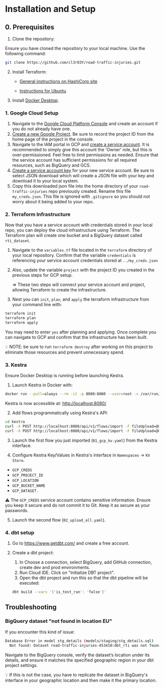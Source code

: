 # Installation and Setup

## 0. Prerequisites

1. Clone the repository:

Ensure you have cloned the repository to your local machine. Use the following command:

```bash
git clone https://github.com/cl3rO3Y/road-traffic-injuries.git
```

2. Install Terraform:

   - [General instructions on HashiCorp site](https://developer.hashicorp.com/terraform/tutorials/aws-get-started/install-cli)

    - [Instructions for Ubuntu](/docs/terraform_install_ubuntu.md)

3. Install [Docker Desktop](https://docs.docker.com/get-started/get-docker/).

### 1. Google Cloud Setup

1. Navigate to the [Google Cloud Platform Console](https://console.cloud.google.com/) and create an account if you do not already have one.
2. [Create a new Google Project](https://developers.google.com/workspace/guides/create-project). Be sure to record the project ID from the home page of the project in the console.
3. Navigate to the IAM portal in GCP and [create a service account](https://cloud.google.com/iam/docs/service-accounts-create). It is recommended to simply give this account the 'Owner' role, but this is over-permissioned. Feel free to limit permissions as needed. Ensure that the service account has sufficient permissions for all required resources, such as BigQuery and GCS.
4. [Create a service account key](https://cloud.google.com/iam/docs/keys-create-delete) for your new service account. Be sure to select JSON download which will create a JSON file with your key and download it to your local system.
5. Copy this downloaded json file into the home directory of your `road-traffic-injuries` repo previously created. Rename this file `my_creds.json`. This file is ignored with `.gitignore` so you should not worry about it being added to your repo.

### 2. Terraform Infrastructure

Now that you have a service account with credentials stored in your local repo, you can deploy the cloud infrastructure using Terraform. The Terraform plan will create one bucket and a BigQuery dataset called `rti_dataset`.

1. Navigate to the `variables.tf` file located in the `terraform` directory of your local repository. Confirm that the variable `credentials` is referencing your service account credentials stored at `../my_creds.json`
2. Also, update the variable `project` with the project ID you created in the previous steps for GCP setup.

    => These two steps will connect your service account and project, allowing Terraform to create the infrastructure.

3. Next you can `init`, `plan`, and `apply` the terraform infrastructure from your command line with:

```bash
terraform init
terraform plan
terraform apply
```

You may need to enter `yes` after planning and applying. Once complete you can navigate to GCP and confirm that the infrastructure has been built.

💡 NOTE: be sure to run `terraform destroy` after working on this project to eliminate those resources and prevent unnecessary spend.

### 3. Kestra

Ensure Docker Desktop is running before launching Kestra.

1. Launch Kestra in Docker with:

```bash
docker run --pull=always --rm -it -p 8080:8080 --user=root -v /var/run/docker.sock:/var/run/docker.sock -v /tmp:/tmp kestra/kestra:latest server local
```

Kestra is now accessible at: <http://localhost:8080/>

2. Add flows programmatically using Kestra's API:

```bash
cd kestra
curl -X POST http://localhost:8080/api/v1/flows/import -F fileUpload=@01_gcp_kv.yaml
curl -X POST http://localhost:8080/api/v1/flows/import -F fileUpload=@02_upload_all.yaml
```

3. Launch the first flow you just imported (`01_gcp_kv.yaml`) from the Kestra interface.

4. Configure Kestra Key/Values in Kestra's interface in `Namespaces` -> `KV Store`.

- `GCP_CREDS`
- `GCP_PROJECT_ID`
- `GCP_LOCATION`
- `GCP_BUCKET_NAME`
- `GCP_DATASET.`

⚠️ The `GCP_CREDS` service account contains sensitive information. Ensure you keep it secure and do not commit it to Git. Keep it as secure as your passwords.

5. Launch the second flow (`02_upload_all.yaml`).

### 4. dbt setup

1. Go to https://www.getdbt.com/ and create a free account.
2. Create a dbt project:

    1. In Choose a connection, select BigQuery, add GitHub connection, create dev and prod environments.
    2. Run Cloud IDE. Click on "Initialize DBT project".
    3. Open the dbt project and run this so that the dbt pipeline will be executed:

    ```bash
    dbt build --vars '{'is_test_run': 'false'}'
    ```

## Troubleshooting

### BigQuery dataset "not found in location EU"

If you encounter this kind of issue:

```bash
Database Error in model stg_details (models/staging/stg_details.sql)
  Not found: Dataset road-traffic-injuries-453410:dbt_rti was not found in location EU
```

Navigate to the BigQuery console, verify the dataset’s location under its details, and ensure it matches the specified geographic region in your dbt project settings.

💡 If this is not the case, you have to replicate the dataset in BigQuery's interface in your geographic location and then make it the primary location.
